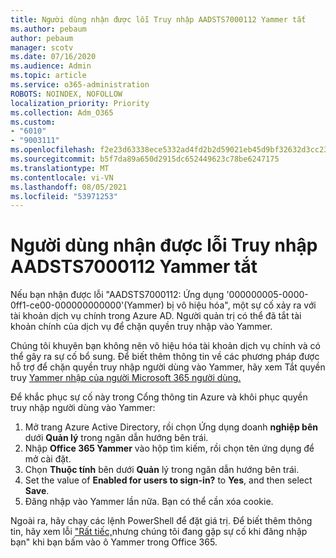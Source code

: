 ```yaml
---
title: Người dùng nhận được lỗi Truy nhập AADSTS7000112 Yammer tắt
ms.author: pebaum
author: pebaum
manager: scotv
ms.date: 07/16/2020
ms.audience: Admin
ms.topic: article
ms.service: o365-administration
ROBOTS: NOINDEX, NOFOLLOW
localization_priority: Priority
ms.collection: Adm_O365
ms.custom:
- "6010"
- "9003111"
ms.openlocfilehash: f2e23d63338ece5332ad4fd2b2d59021eb45d9bf32632d3cc23089c919d4e402
ms.sourcegitcommit: b5f7da89a650d2915dc652449623c78be6247175
ms.translationtype: MT
ms.contentlocale: vi-VN
ms.lasthandoff: 08/05/2021
ms.locfileid: "53971253"
---
```

# <a name="user-receives-error-aadsts7000112-yammer-is-disabled"></a>Người dùng nhận được lỗi Truy nhập AADSTS7000112 Yammer tắt

Nếu bạn nhận được lỗi "AADSTS7000112: Ứng dụng '000000005-0000-0ff1-ce00-000000000000'(Yammer) bị vô hiệu hóa", một sự cố xảy ra với tài khoản dịch vụ chính trong Azure AD. Người quản trị có thể đã tắt tài khoản chính của dịch vụ để chặn quyền truy nhập vào Yammer.

Chúng tôi khuyên bạn không nên vô hiệu hóa tài khoản dịch vụ chính và có thể gây ra sự cố bổ sung. Để biết thêm thông tin về các phương pháp được hỗ trợ để chặn quyền truy nhập người dùng vào Yammer, hãy xem Tắt quyền truy [Yammer nhập của người Microsoft 365 người dùng.](https://docs.microsoft.com/yammer/manage-yammer-users/turn-off-user-access)  

Để khắc phục sự cố này trong Cổng thông tin Azure và khôi phục quyền truy nhập người dùng vào Yammer:

1.  Mở trang Azure Active Directory, rồi chọn Ứng dụng doanh **nghiệp bên** dưới **Quản lý** trong ngăn dẫn hướng bên trái.
3.  Nhập **Office 365 Yammer** vào hộp tìm kiếm, rồi chọn tên ứng dụng để mở cài đặt.
4.  Chọn **Thuộc tính** bên dưới **Quản** lý trong ngăn dẫn hướng bên trái.
5.  Set the value of **Enabled for users to sign-in?** to **Yes**, and then select **Save**.
6.  Đăng nhập vào Yammer lần nữa. Bạn có thể cần xóa cookie.

Ngoài ra, hãy chạy các lệnh PowerShell để đặt giá trị. Để biết thêm thông tin, hãy xem lỗi ["Rất tiếc,](https://docs.microsoft.com/yammer/troubleshoot-problems/error-when-click-the-yammer-tile-in-office-365)nhưng chúng tôi đang gặp sự cố khi đăng nhập bạn" khi bạn bấm vào ô Yammer trong Office 365. 